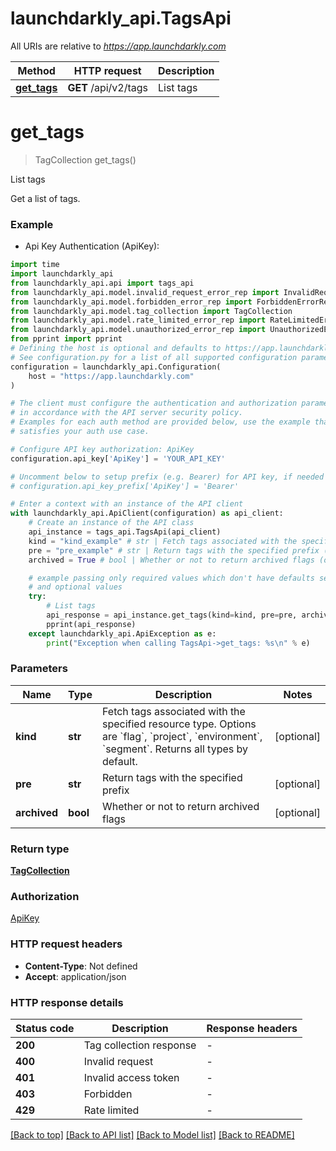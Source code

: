 # launchdarkly_api.TagsApi

All URIs are relative to *https://app.launchdarkly.com*

Method | HTTP request | Description
------------- | ------------- | -------------
[**get_tags**](TagsApi.md#get_tags) | **GET** /api/v2/tags | List tags


# **get_tags**
> TagCollection get_tags()

List tags

Get a list of tags.

### Example

* Api Key Authentication (ApiKey):

```python
import time
import launchdarkly_api
from launchdarkly_api.api import tags_api
from launchdarkly_api.model.invalid_request_error_rep import InvalidRequestErrorRep
from launchdarkly_api.model.forbidden_error_rep import ForbiddenErrorRep
from launchdarkly_api.model.tag_collection import TagCollection
from launchdarkly_api.model.rate_limited_error_rep import RateLimitedErrorRep
from launchdarkly_api.model.unauthorized_error_rep import UnauthorizedErrorRep
from pprint import pprint
# Defining the host is optional and defaults to https://app.launchdarkly.com
# See configuration.py for a list of all supported configuration parameters.
configuration = launchdarkly_api.Configuration(
    host = "https://app.launchdarkly.com"
)

# The client must configure the authentication and authorization parameters
# in accordance with the API server security policy.
# Examples for each auth method are provided below, use the example that
# satisfies your auth use case.

# Configure API key authorization: ApiKey
configuration.api_key['ApiKey'] = 'YOUR_API_KEY'

# Uncomment below to setup prefix (e.g. Bearer) for API key, if needed
# configuration.api_key_prefix['ApiKey'] = 'Bearer'

# Enter a context with an instance of the API client
with launchdarkly_api.ApiClient(configuration) as api_client:
    # Create an instance of the API class
    api_instance = tags_api.TagsApi(api_client)
    kind = "kind_example" # str | Fetch tags associated with the specified resource type. Options are `flag`, `project`, `environment`, `segment`. Returns all types by default. (optional)
    pre = "pre_example" # str | Return tags with the specified prefix (optional)
    archived = True # bool | Whether or not to return archived flags (optional)

    # example passing only required values which don't have defaults set
    # and optional values
    try:
        # List tags
        api_response = api_instance.get_tags(kind=kind, pre=pre, archived=archived)
        pprint(api_response)
    except launchdarkly_api.ApiException as e:
        print("Exception when calling TagsApi->get_tags: %s\n" % e)
```


### Parameters

Name | Type | Description  | Notes
------------- | ------------- | ------------- | -------------
 **kind** | **str**| Fetch tags associated with the specified resource type. Options are &#x60;flag&#x60;, &#x60;project&#x60;, &#x60;environment&#x60;, &#x60;segment&#x60;. Returns all types by default. | [optional]
 **pre** | **str**| Return tags with the specified prefix | [optional]
 **archived** | **bool**| Whether or not to return archived flags | [optional]

### Return type

[**TagCollection**](TagCollection.md)

### Authorization

[ApiKey](../README.md#ApiKey)

### HTTP request headers

 - **Content-Type**: Not defined
 - **Accept**: application/json


### HTTP response details

| Status code | Description | Response headers |
|-------------|-------------|------------------|
**200** | Tag collection response |  -  |
**400** | Invalid request |  -  |
**401** | Invalid access token |  -  |
**403** | Forbidden |  -  |
**429** | Rate limited |  -  |

[[Back to top]](#) [[Back to API list]](../README.md#documentation-for-api-endpoints) [[Back to Model list]](../README.md#documentation-for-models) [[Back to README]](../README.md)

